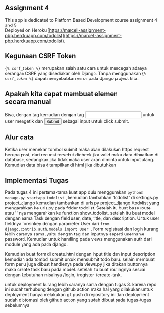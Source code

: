 ## Assignment 4

This app is dedicated to Platform Based Development course assignment 4 and 5
<br>Deployed on Heroku [https://marcell-assignment-pbp.herokuapp.com/todolist](https://marcell-assignment-pbp.herokuapp.com/todolist).

##  Kegunaan CSRF Token

`{% csrf_token %}` merupakan salah satu cara untuk mencegah adanya serangan CSRF yang disediakan oleh Django. Tanpa menggunakan `{% csrf_token %}` 
dapat menyebabkan error pada django project kita. 

##  Apakah kita dapat membuat elemen <form> secara manual

Bisa, dengan tag <form> kemudian dengan tag <input> untuk user mengetik dan <input type="submit"> sebagai input untuk click submit.

## Alur data
  
Ketika user menekan tombol submit maka akan dilakukan https request berupa post, dari request tersebut dicheck jika valid maka data dibuatkan di database, sedangkan jika
tidak maka user akan diminta untuk input ulang. Kemudian data bisa ditampilkan di html jika dibutuhkan

  
## Implementasi Tugas

  Pada tugas 4 ini pertama-tama buat app dulu menggunakan `python3 manage.py startapp todolist` , kemudian tambahkan 'todolist' di settings.py project_django
  kemudian tambahkan di urls.py project_django /todolist yang mengarahkan ke urls.py pada folder todolist. Setelah itu buat base route atau '' nya mengarahkan ke 
  function show_todolist. setelah itu buat model dengan nama Task dengan field user, date, title, dan description. Untuk user fieldnya foreinkey dengan parameter User dari `from django.contrib.auth.models import User
`.
  Form registrasi dan login kurang lebih caranya sama, yaitu dengan tag <form> dan inputnya seperti username password. Kemudian untuk handling pada views menggunakan
  auth dari module yang ada pada django. 

  
  Kemudian buat form di create.html dengan input title dan input description kemudian ada tombol submit untuk mensubmit todo baru. selain membuat form perlu juga dibuat handlenya pada views.py
  jika ditekan buttonnya maka create task baru pada model. setelah itu buat routingnya sesuai dengan kebutuhan misalnya /login, /register, /create-task. 
  
  untuk deployment kurang lebih caranya sama dengan tugas 3. karena repo ini sudah terhubung dengan github action maka hal yang dilakukan untuk deployment hanya melakukan
  git push di repository ini dan deployment sudah diotomasi oleh github action yang sudah dibuat pada tugas-tugas sebelumnya
  
 
